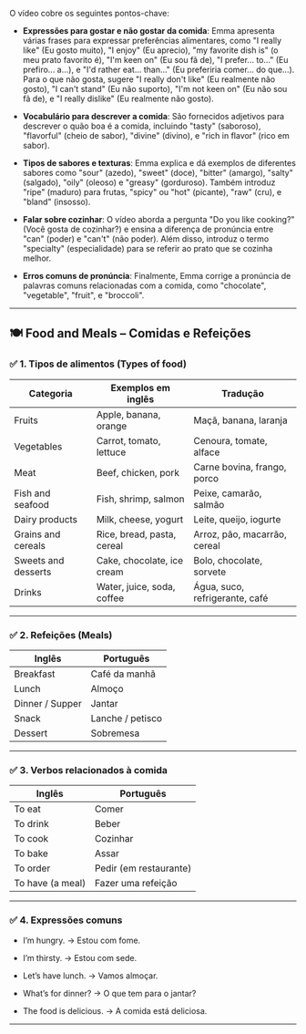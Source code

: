 O vídeo cobre os seguintes pontos-chave:

- **Expressões para gostar e não gostar da comida**: Emma apresenta várias frases para expressar preferências alimentares, como "I really like" (Eu gosto muito), "I enjoy" (Eu aprecio), "my favorite dish is" (o meu prato favorito é), "I'm keen on" (Eu sou fã de), "I prefer... to..." (Eu prefiro... a...), e "I'd rather eat... than..." (Eu preferiria comer... do que...). Para o que não gosta, sugere "I really don't like" (Eu realmente não gosto), "I can't stand" (Eu não suporto), "I'm not keen on" (Eu não sou fã de), e "I really dislike" (Eu realmente não gosto).
    
- **Vocabulário para descrever a comida**: São fornecidos adjetivos para descrever o quão boa é a comida, incluindo "tasty" (saboroso), "flavorful" (cheio de sabor), "divine" (divino), e "rich in flavor" (rico em sabor).
    
- **Tipos de sabores e texturas**: Emma explica e dá exemplos de diferentes sabores como "sour" (azedo), "sweet" (doce), "bitter" (amargo), "salty" (salgado), "oily" (oleoso) e "greasy" (gorduroso). Também introduz "ripe" (maduro) para frutas, "spicy" ou "hot" (picante), "raw" (cru), e "bland" (insosso).
    
- **Falar sobre cozinhar**: O vídeo aborda a pergunta "Do you like cooking?" (Você gosta de cozinhar?) e ensina a diferença de pronúncia entre "can" (poder) e "can't" (não poder). Além disso, introduz o termo "specialty" (especialidade) para se referir ao prato que se cozinha melhor.
    
- **Erros comuns de pronúncia**: Finalmente, Emma corrige a pronúncia de palavras comuns relacionadas com a comida, como "chocolate", "vegetable", "fruit", e "broccoli".

---

## 🍽️ **Food and Meals – Comidas e Refeições**

### ✅ **1. Tipos de alimentos (Types of food)**

|Categoria|Exemplos em inglês|Tradução|
|---|---|---|
|Fruits|Apple, banana, orange|Maçã, banana, laranja|
|Vegetables|Carrot, tomato, lettuce|Cenoura, tomate, alface|
|Meat|Beef, chicken, pork|Carne bovina, frango, porco|
|Fish and seafood|Fish, shrimp, salmon|Peixe, camarão, salmão|
|Dairy products|Milk, cheese, yogurt|Leite, queijo, iogurte|
|Grains and cereals|Rice, bread, pasta, cereal|Arroz, pão, macarrão, cereal|
|Sweets and desserts|Cake, chocolate, ice cream|Bolo, chocolate, sorvete|
|Drinks|Water, juice, soda, coffee|Água, suco, refrigerante, café|

---

### ✅ **2. Refeições (Meals)**

|Inglês|Português|
|---|---|
|Breakfast|Café da manhã|
|Lunch|Almoço|
|Dinner / Supper|Jantar|
|Snack|Lanche / petisco|
|Dessert|Sobremesa|

---

### ✅ **3. Verbos relacionados à comida**

|Inglês|Português|
|---|---|
|To eat|Comer|
|To drink|Beber|
|To cook|Cozinhar|
|To bake|Assar|
|To order|Pedir (em restaurante)|
|To have (a meal)|Fazer uma refeição|

---

### ✅ **4. Expressões comuns**

- I’m hungry. → Estou com fome.
    
- I’m thirsty. → Estou com sede.
    
- Let’s have lunch. → Vamos almoçar.
    
- What’s for dinner? → O que tem para o jantar?
    
- The food is delicious. → A comida está deliciosa.
    

---
